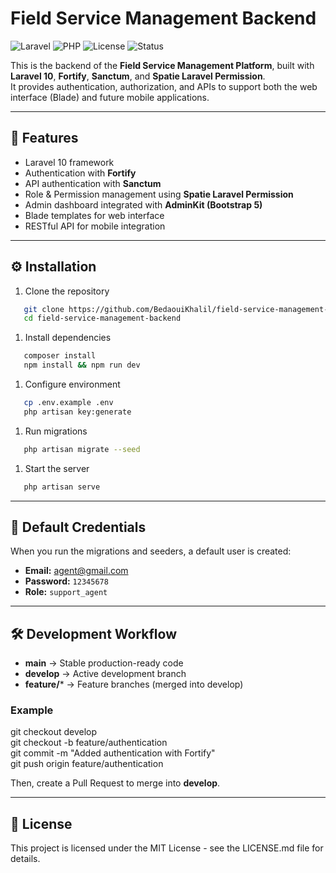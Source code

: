 # Field Service Management Backend

![Laravel](https://img.shields.io/badge/Laravel-10.x-red)
![PHP](https://img.shields.io/badge/PHP-%5E8.1-blue)
![License](https://img.shields.io/badge/License-MIT-green)
![Status](https://img.shields.io/badge/Status-Active-success)

This is the backend of the **Field Service Management Platform**, built with **Laravel 10**, **Fortify**, **Sanctum**, and **Spatie Laravel Permission**.  
It provides authentication, authorization, and APIs to support both the web interface (Blade) and future mobile applications.

---

## 🚀 Features

- Laravel 10 framework
- Authentication with **Fortify**
- API authentication with **Sanctum**
- Role & Permission management using **Spatie Laravel Permission**
- Admin dashboard integrated with **AdminKit (Bootstrap 5)**
- Blade templates for web interface
- RESTful API for mobile integration

---

## ⚙️ Installation

1. Clone the repository  

```bash
   git clone https://github.com/BedaouiKhalil/field-service-management-backend.git  
   cd field-service-management-backend  
```

1. Install dependencies

```bash
   composer install  
   npm install && npm run dev  
```

1. Configure environment

```bash
   cp .env.example .env  
   php artisan key:generate 
```

1. Run migrations

```bash
   php artisan migrate --seed  
```

1. Start the server

```bash
   php artisan serve  
```

---

## 🔑 Default Credentials

When you run the migrations and seeders, a default user is created:

- **Email:** [agent@gmail.com](mailto:agent@gmail.com)
- **Password:** `12345678`  
- **Role:** `support_agent`

---

## 🛠️ Development Workflow

- **main** → Stable production-ready code  
- **develop** → Active development branch  
- **feature/*** → Feature branches (merged into develop)  

### Example

git checkout develop  
git checkout -b feature/authentication  
git commit -m "Added authentication with Fortify"  
git push origin feature/authentication  

Then, create a Pull Request to merge into **develop**.

---

## 📜 License

This project is licensed under the MIT License - see the LICENSE.md file for details.
